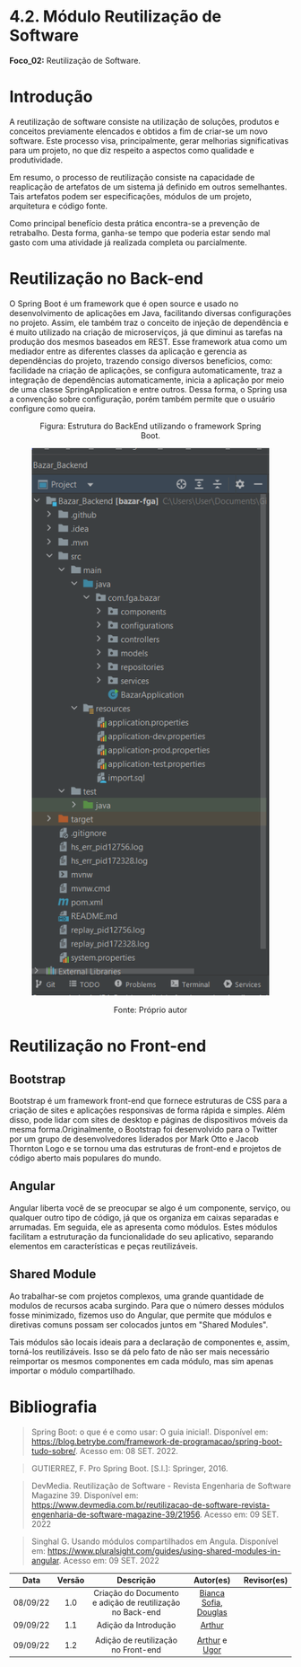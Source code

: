 # 4.2. Módulo Reutilização de Software

**Foco_02:** Reutilização de Software.

# Introdução

A reutilização de software consiste na utilização de soluções, produtos e conceitos previamente elencados e obtidos a fim de criar-se um novo software. Este processo visa, principalmente, gerar melhorias significativas para um projeto, no que diz respeito a aspectos como qualidade e produtividade.

Em resumo, o processo de reutilização consiste na capacidade de reaplicação de artefatos de um sistema já definido em outros semelhantes. Tais artefatos podem ser especificações, módulos de um projeto, arquitetura e código fonte.

Como principal benefício desta prática encontra-se a prevenção de retrabalho. Desta forma, ganha-se tempo que poderia estar sendo mal gasto com uma atividade já realizada completa ou parcialmente.

# Reutilização no Back-end
 O Spring Boot é um framework que é open source e usado no desenvolvimento de aplicações em Java, facilitando diversas configurações no projeto. Assim, ele também traz o conceito de injeção de dependência e é muito utilizado na criação de microserviços, já que diminui as tarefas na produção dos mesmos baseados em REST. Esse framework  atua como um mediador entre as diferentes classes da aplicação e gerencia as dependências do projeto, trazendo consigo diversos benefícios, como: facilidade na criação de aplicações, se configura automaticamente, traz a integração de dependências automaticamente, inicia a aplicação por meio de uma classe SpringApplication e entre outros. Dessa forma, o Spring usa a convenção sobre configuração, porém também permite que o usuário configure como queira.

<figure>
  <figcaption style="text-align: center !important">
    Figura:  Estrutura do BackEnd utilizando o framework Spring Boot.
  </figcaption>

  ![Imagem pastas spring](../img/springboot_pastas.png)

  <figcaption style="text-align: center !important">
    Fonte: Próprio autor<br>
  </figcaption>
</figure>

# Reutilização no Front-end

## Bootstrap
Bootstrap é um framework front-end que fornece estruturas de CSS para a criação de sites e aplicações responsivas de forma rápida e simples. Além disso, pode lidar com sites de desktop e páginas de dispositivos móveis da mesma forma.Originalmente, o Bootstrap foi desenvolvido para o Twitter por um grupo de desenvolvedores liderados por Mark Otto e Jacob Thornton Logo e se tornou uma das estruturas de front-end e projetos de código aberto mais populares do mundo.

## Angular
Angular liberta você de se preocupar se algo é um componente, serviço, ou qualquer outro tipo de código, já que os organiza em caixas separadas e arrumadas. Em seguida, ele as apresenta como módulos. Estes módulos facilitam a estruturação da funcionalidade do seu aplicativo, separando elementos em características e peças reutilizáveis.  

## Shared Module
Ao trabalhar-se com projetos complexos, uma grande quantidade de modulos de recursos acaba surgindo. Para que o número desses módulos fosse minimizado, fizemos uso do Angular, que permite que módulos e diretivas comuns possam ser colocados juntos em "Shared Modules".

Tais módulos são locais ideais para a declaração de componentes e, assim, torná-los reutilizáveis. Isso se dá pelo fato de não ser mais necessário reimportar os mesmos componentes em cada módulo, mas sim apenas importar o módulo compartilhado.

# Bibliografia

> Spring Boot: o que é e como usar: O guia inicial!. Disponível em: <https://blog.betrybe.com/framework-de-programacao/spring-boot-tudo-sobre/>. Acesso em: 08 SET. 2022.

> GUTIERREZ, F. Pro Spring Boot. [S.l.]: Springer, 2016.

> DevMedia. Reutilização de Software - Revista Engenharia de Software Magazine 39. Disponível em: <https://www.devmedia.com.br/reutilizacao-de-software-revista-engenharia-de-software-magazine-39/21956>. Acesso em: 09 SET. 2022

> Singhal G. Usando módulos compartilhados em Angula. Disponível em: <https://www.pluralsight.com/guides/using-shared-modules-in-angular>. Acesso em: 09 SET. 2022


| Data | Versão | Descrição | Autor(es)|Revisor(es)|
|:----:|:------:|:---------:|:--------:|:--------:|
| 08/09/22 | 1.0 | Criação do Documento e adição de reutilização no Back-end| [Bianca Sofia](https://github.com/biancasofia), [Douglas](https://github.com/DouglasMonteles)| |
| 09/09/22 | 1.1 | Adição da Introdução| [Arthur](https://github.com/art1505)| |
| |
| 09/09/22 | 1.2 | Adição de reutilização no Front-end| [Arthur](https://github.com/art1505) e [Ugor](https://github.com/ubrando)| |